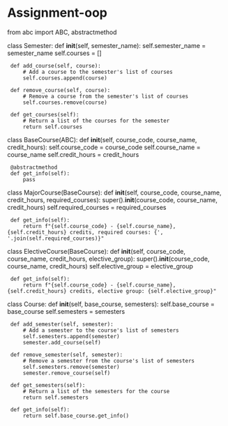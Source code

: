 # Assignment-oop
from abc import ABC, abstractmethod 
  
 class Semester: 
     def __init__(self, semester_name): 
         self.semester_name = semester_name 
         self.courses = [] 
  
     def add_course(self, course): 
         # Add a course to the semester's list of courses 
         self.courses.append(course) 
  
     def remove_course(self, course): 
         # Remove a course from the semester's list of courses 
         self.courses.remove(course) 
  
     def get_courses(self): 
         # Return a list of the courses for the semester 
         return self.courses 
  
 class BaseCourse(ABC): 
     def __init__(self, course_code, course_name, credit_hours): 
         self.course_code = course_code 
         self.course_name = course_name 
         self.credit_hours = credit_hours 
  
     @abstractmethod 
     def get_info(self): 
         pass 
  
 class MajorCourse(BaseCourse): 
     def __init__(self, course_code, course_name, credit_hours, required_courses): 
         super().__init__(course_code, course_name, credit_hours) 
         self.required_courses = required_courses 
  
     def get_info(self): 
         return f"{self.course_code} - {self.course_name}, {self.credit_hours} credits, required courses: {', '.join(self.required_courses)}" 
  
 class ElectiveCourse(BaseCourse): 
     def __init__(self, course_code, course_name, credit_hours, elective_group): 
         super().__init__(course_code, course_name, credit_hours) 
         self.elective_group = elective_group 
  
     def get_info(self): 
         return f"{self.course_code} - {self.course_name}, {self.credit_hours} credits, elective group: {self.elective_group}" 
  
 class Course: 
     def __init__(self, base_course, semesters): 
         self.base_course = base_course 
         self.semesters = semesters 
  
     def add_semester(self, semester): 
         # Add a semester to the course's list of semesters 
         self.semesters.append(semester) 
         semester.add_course(self) 
  
     def remove_semester(self, semester): 
         # Remove a semester from the course's list of semesters 
         self.semesters.remove(semester) 
         semester.remove_course(self) 
  
     def get_semesters(self): 
         # Return a list of the semesters for the course 
         return self.semesters 
  
     def get_info(self): 
         return self.base_course.get_info()
